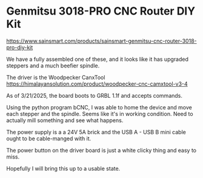 <!-- TITLE: Genmitsu 3018 Pro Cnc -->
<!-- SUBTITLE: A quick summary of Genmitsu 3018 Pro Cnc -->

# Genmitsu 3018-PRO CNC Router DIY Kit
https://www.sainsmart.com/products/sainsmart-genmitsu-cnc-router-3018-pro-diy-kit

We have a fully assembled one of these, and it looks like it has upgraded steppers and a much beefier spindle.

The driver is the Woodpecker CanxTool
https://himalayansolution.com/product/woodpecker-cnc-camxtool-v3-4

As of 3/21/2025, the board boots to GRBL 1.1f and accepts commands.  

Using the python program bCNC, I was able to home the device and move each stepper and the spindle.  Seems like it's in working condition.  Need to actually mill something and see what happens.

The power supply is a a 24V 5A brick and the USB A - USB B mini cable ought to be cable-manged with it.

The power button on the driver board is just a white clicky thing and easy to miss.

Hopefully I will bring this up to a usable state.